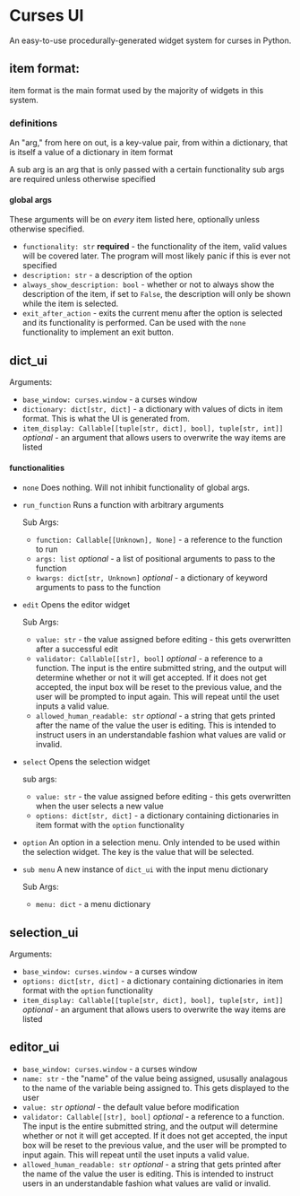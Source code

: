 # Curses UI
An easy-to-use procedurally-generated widget system for curses in Python.

## item format:

item format is the main format used by the majority of widgets in this system.

### definitions
An "arg," from here on out, is a key-value pair, from within a dictionary, that is itself a value of a dictionary in item format

A sub arg is an arg that is only passed with a certain functionality
sub args are required unless otherwise specified

#### global args
These arguments will be on *every* item listed here, optionally unless otherwise specified.
- `functionality: str` **required** - the functionality of the item, valid values will be covered later. The program will most likely panic if this is ever not specified
- `description: str` - a description of the option
- `always_show_description: bool` - whether or not to always show the description of the item, if set to `False`, the description will only be shown while the item is selected.
- `exit_after_action` - exits the current menu after the option is selected and its functionality is performed. Can be used with the `none` functionality to implement an exit button.

## dict_ui
Arguments:
- `base_window: curses.window` - a curses window
- `dictionary: dict[str, dict]` - a dictionary with values of dicts in item format. This is what the UI is generated from.
- `item_display: Callable[[tuple[str, dict], bool], tuple[str, int]]` *optional* - an argument that allows users to overwrite the way items are listed

#### functionalities
- `none`
    Does nothing. Will not inhibit functionality of global args.
- `run_function`
    Runs a function with arbitrary arguments
    
    Sub Args:
    - `function: Callable[[Unknown], None]` - a reference to the function to run
    - `args: list` *optional* - a list of positional arguments to pass to the function
    - `kwargs: dict[str, Unknown]` *optional* - a dictionary of keyword arguments to pass to the function
- `edit`
    Opens the editor widget
    
    Sub Args:
    - `value: str` - the value assigned before editing - this gets overwritten after a successful edit
    - `validator: Callable[[str], bool]` *optional* - a reference to a function. The input is the entire submitted string, and the output will determine whether or not it will get accepted. If it does not get accepted, the input box will be reset to the previous value, and the user will be prompted to input again. This will repeat until the uset inputs a valid value.
    - `allowed_human_readable: str` *optional* - a string that gets printed after the name of the value the user is editing. This is intended to instruct users in an understandable fashion what values are valid or invalid.
- `select`
    Opens the selection widget

    sub args:
    - `value: str` - the value assigned before editing - this gets overwritten when the user selects a new value
    - `options: dict[str, dict]` - a dictionary containing dictionaries in item format with the `option` functionality
- `option`
    An option in a selection menu. Only intended to be used within the selection widget. The key is the value that will be selected.
- `sub menu`
    A new instance of `dict_ui` with the input menu dictionary

    Sub Args:
    - `menu: dict` - a menu dictionary

## selection_ui
Arguments:
- `base_window: curses.window` - a curses window
- `options: dict[str, dict]` - a dictionary containing dictionaries in item format with the `option` functionality
- `item_display: Callable[[tuple[str, dict], bool], tuple[str, int]]` *optional* - an argument that allows users to overwrite the way items are listed

## editor_ui
- `base_window: curses.window` - a curses window
- `name: str` - the "name" of the value being assigned, ususally analagous to the name of the variable being assigned to. This gets displayed to the user
- `value: str` *optional* - the default value before modification
- `validator: Callable[[str], bool]` *optional* - a reference to a function. The input is the entire submitted string, and the output will determine whether or not it will get accepted. If it does not get accepted, the input box will be reset to the previous value, and the user will be prompted to input again. This will repeat until the uset inputs a valid value.
- `allowed_human_readable: str` *optional* - a string that gets printed after the name of the value the user is editing. This is intended to instruct users in an understandable fashion what values are valid or invalid.